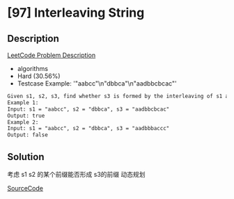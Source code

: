 # [97] Interleaving String

## Description

[LeetCode Problem Description](https://leetcode.com/problems/interleaving-string/description/)

* algorithms
* Hard (30.56%)
* Testcase Example:  '"aabcc"\n"dbbca"\n"aadbbcbcac"'

```md
Given s1, s2, s3, find whether s3 is formed by the interleaving of s1 and s2.
Example 1:
Input: s1 = "aabcc", s2 = "dbbca", s3 = "aadbbcbcac"
Output: true
Example 2:
Input: s1 = "aabcc", s2 = "dbbca", s3 = "aadbbbaccc"
Output: false

```

## Solution

考虑 s1 s2 的某个前缀能否形成 s3的前缀 动态规划

[SourceCode](./solution.js)
